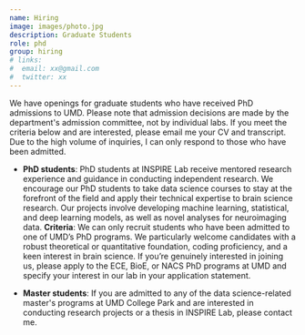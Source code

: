 ```yaml
---
name: Hiring
image: images/photo.jpg
description: Graduate Students
role: phd
group: hiring
# links:
#  email: xx@gmail.com
#  twitter: xx
---
```

We have openings for graduate students who have received PhD admissions to UMD. Please note that admission decisions are made by the department's admission committee, not by individual labs. If you meet the criteria below and are interested, please email me your CV and transcript. Due to the high volume of inquiries, I can only respond to those who have been admitted.

* **PhD students**: PhD students at INSPIRE Lab receive mentored research experience and guidance in conducting independent research. We encourage our PhD students to take data science courses to stay at the forefront of the field and apply their technical expertise to brain science research. Our projects involve developing machine learning, statistical, and deep learning models, as well as novel analyses for neuroimaging data.
    **Criteria**: We can only recruit students who have been admitted to one of UMD’s PhD programs. We particularly welcome candidates with a robust theoretical or quantitative foundation, coding proficiency, and a keen interest in brain science. If you’re genuinely interested in joining us, please apply to the ECE, BioE, or NACS PhD programs at UMD and specify your interest in our lab in your application statement.

* **Master students**: If you are admitted to any of the data science-related master's programs at UMD College Park and are interested in conducting research projects or a thesis in INSPIRE Lab, please contact me.